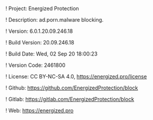 ! Project: Energized Protection

! Description: ad.porn.malware blocking.

! Version: 6.0.1.20.09.246.18

! Build Version: 20.09.246.18

! Build Date: Wed, 02 Sep 20 18:00:23

! Version Code: 2461800

! License: CC BY-NC-SA 4.0, https://energized.pro/license

! Github: https://github.com/EnergizedProtection/block

! Gitlab: https://gitlab.com/EnergizedProtection/block


! Web: https://energized.pro
